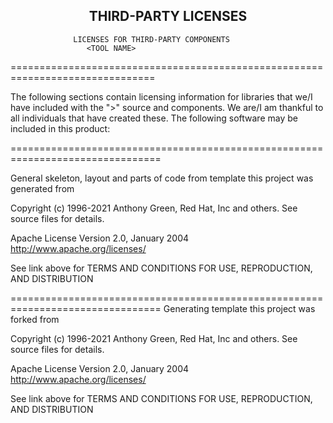 <h2 align="center">THIRD-PARTY LICENSES</h2>
<!--  TODO: review and adopt the content -->

                  LICENSES FOR THIRD-PARTY COMPONENTS
                     <TOOL NAME>

===============================================================================

The following sections contain licensing information for libraries that we/I have
included with the "<TOOL NAME>>" source and components. 
We are/I am thankful to all individuals that have created these.
The following software may be included in this product:

================================================================================

General skeleton, layout and parts of code from template this project was generated from

Copyright (c) 1996-2021  Anthony Green, Red Hat, Inc and others.
See source files for details.

Apache License
Version 2.0, January 2004
http://www.apache.org/licenses/

See link above for TERMS AND CONDITIONS FOR USE, REPRODUCTION, AND DISTRIBUTION

================================================================================
Generating template this project was forked from

Copyright (c) 1996-2021  Anthony Green, Red Hat, Inc and others.
See source files for details.

Apache License
Version 2.0, January 2004
http://www.apache.org/licenses/

See link above for TERMS AND CONDITIONS FOR USE, REPRODUCTION, AND DISTRIBUTION